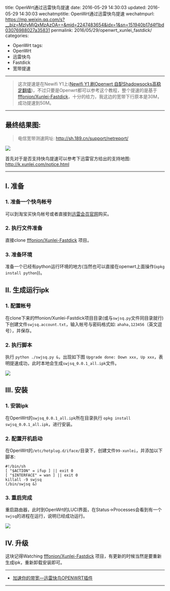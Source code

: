 title: OpenWrt通过迅雷快鸟提速
date: 2016-05-29 14:30:03
updated: 2016-05-29 14:30:03
wechatmptitle: OpenWrt通过迅雷快鸟提速
wechatmpurl: https://mp.weixin.qq.com/s?__biz=MzIyMjQxMzAzOA==&mid=2247483654&idx=1&sn=151940b17d4f1bd03076988027a35831
permalink: 2016/05/29/openwrt_xunlei_fastdick/
categories:
- OpenWrt
tags:
- OpenWrt
- 迅雷快鸟
- Fastdick
- 宽带提速

---

> 这次提速是在Newifi Y1上([Newifi Y1 刷Openwrt 自配Shadowsocks高稳定翻墙](http://blog.dreamtobe.cn/2016/04/24/newifi_openwrt_to_delete/))，不过只要是Openwrt都可以参考这个教程，整个提速的是基于[fffonion/Xunlei-Fastdick](https://github.com/fffonion/Xunlei-Fastdick)，十分的给力，我这边的宽带下行原本是30M，成功提速到50M。

<!-- more -->

---

## 最终结果图:

> 电信宽带测速网址: http://sh.189.cn/support/netreport/

![](/img/openwrt_xunlei-fastdick-1.png)

首先对于是否支持快鸟提速可以参考下迅雷官方给出的支持地图: http://k.xunlei.com/notice.html

---

## I. 准备

### 1. 准备一个快鸟帐号

可以到淘宝买快鸟帐号或者直接到[迅雷会员官网](http://vip.xunlei.com/vip_service/introduce/)购买。

### 2. 执行文件准备

直接clone [fffonion/Xunlei-Fastdick](https://github.com/fffonion/Xunlei-Fastdick) 项目。

### 3. 准备环境

准备一个已经有python运行环境的地方(当然也可以直接在openwrt上面操作(`opkg install python`))。


## II. 生成运行ipk

### 1. 配置帐号

在clone下来的fffonion/Xunlei-Fastdick项目目录(或与`swjsq.py`文件同目录就行)下创建文件`swjsq.account.txt`，输入帐号与密码格式如: `ahaha,123456`（英文逗号），并保存。

### 2. 执行脚本

执行 `python ./swjsq.py &`，出现如下图 `Upgrade done: Down xxx, Up xxx`，表明提速成功，此时本地会生成`swjsq_0.0.1_all.ipk`文件。

![](/img/openwrt_xunlei-fastdick-2.png)

## III. 安装

### 1. 安装ipk

在OpenWrt的`swjsq_0.0.1_all.ipk`所在目录执行 `opkg install swjsq_0.0.1_all.ipk`，进行安装。

### 2. 配置开机启动

在OpenWrt的`/etc/hotplug.d/iface/`目录下，创建文件`99-xunlei`，并添加以下脚本:

```
#!/bin/sh
[ "$ACTION" = ifup ] || exit 0
[ "$INTERFACE" = wan ] || exit 0
killall -9 swjsq
(/bin/swjsq &)
```

### 3. 重启完成

重启路由器，此时到OpenWrt的LUCI界面，在Status->Processes会看到有一个`swjsq`的进程在运行，说明已经成功运行。

![](/img/openwrt_xunlei-fastdick-3.png)

## IV. 升级

这块记得Watching [fffonion/Xunlei-Fastdick](https://github.com/fffonion/Xunlei-Fastdick) 项目，有更新的时候当然是要重新生成ipk，重新卸载安装即可。

---

- [加速你的带宽—迅雷快鸟OPENWRT插件](http://www.openwrt.org.cn/bbs/thread-19695-1-1.html)

---
